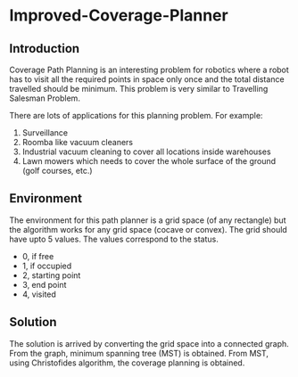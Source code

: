 # Improved-Coverage-Planner

## Introduction

Coverage Path Planning is an interesting problem for robotics where a robot has to visit all the required points in space only once and the total distance travelled should be minimum. This problem is very similar to Travelling Salesman Problem.

There are lots of applications for this planning problem. For example:

1. Surveillance
2. Roomba like vacuum cleaners
3. Industrial vacuum cleaning to cover all locations inside warehouses
4. Lawn mowers which needs to cover the whole surface of the ground (golf courses, etc.)

## Environment

The environment for this path planner is a grid space (of any rectangle) but the algorithm works for any grid space (cocave or convex). The grid should have upto 5 values. The values correspond to the status.

- 0, if free
- 1, if occupied
- 2, starting point
- 3, end point
- 4, visited

## Solution

The solution is arrived by converting the grid space into a connected graph. From the graph, minimum spanning tree (MST) is obtained. From MST, using Christofides algorithm, the coverage planning is obtained.
